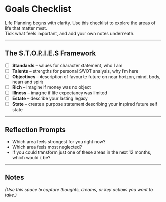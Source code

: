 # Goals Checklist

Life Planning begins with clarity. Use this checklist to explore the areas of life that matter most.  
Tick what feels important, and add your own notes underneath.

---

## The S.T.O.R.I.E.S Framework

- [ ] **Standards** – values for character statement, who I am  
- [ ] **Talents** – strengths for personal SWOT analysis, why I'm here
- [ ] **Objectives** – description of favourite future on near horizon, mind, body, heart and spirit
- [ ] **Rich** – imagine if money was no object 
- [ ] **Illness** – imagine if life expectancy was limited
- [ ] **Estate** – describe your lasting legacy
- [ ] **State** – create a purpose statement describing your inspired future self state 

---

## Reflection Prompts
- Which area feels strongest for you right now?  
- Which area feels most neglected?  
- If you could transform just one of these areas in the next 12 months, which would it be?  

---

## Notes
_(Use this space to capture thoughts, dreams, or key actions you want to take.)_
